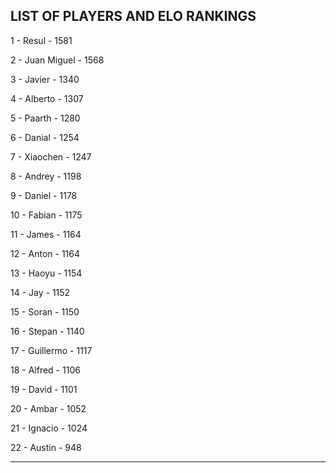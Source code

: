 ## LIST OF PLAYERS AND ELO RANKINGS


1 - Resul - 1581


2 - Juan Miguel - 1568


3 - Javier - 1340


4 - Alberto - 1307


5 - Paarth - 1280


6 - Danial - 1254


7 - Xiaochen - 1247


8 - Andrey - 1198


9 - Daniel - 1178


10 - Fabian - 1175


11 - James - 1164


12 - Anton - 1164


13 - Haoyu - 1154


14 - Jay - 1152


15 - Soran - 1150


16 - Stepan - 1140


17 - Guillermo - 1117


18 - Alfred - 1106


19 - David - 1101


20 - Ambar - 1052


21 - Ignacio - 1024


22 - Austin - 948



--------------------------------------------------------------
